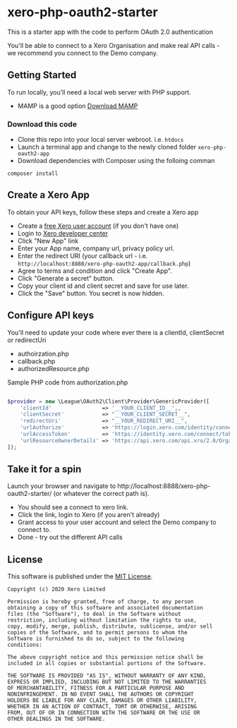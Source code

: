 # xero-php-oauth2-starter

This is a starter app with the code to perform OAuth 2.0 authentication

You'll be able to connect to a Xero Organisation and make real API calls - we recommend you connect to the Demo company.

## Getting Started
To run locally, you'll need a local web server with PHP support.  
* MAMP is a good option [Download MAMP](https://www.mamp.info/en/downloads/) 

### Download this code
* Clone this repo into your local server webroot. i.e. `htdocs`
* Launch a terminal app and change to the newly cloned folder `xero-php-oauth2-app`
* Download dependencies with Composer using the folloing comman

```
composer install
```

## Create a Xero App
To obtain your API keys, follow these steps and create a Xero app

* Create a [free Xero user account](https://www.xero.com/us/signup/api/) (if you don't have one)
* Login to [Xero developer center](https://developer.xero.com/myapps)
* Click "New App" link
* Enter your App name, company url, privacy policy url.
* Enter the redirect URI (your callback url - i.e. `http://localhost:8888/xero-php-oauth2-app/callback.php`)
* Agree to terms and condition and click "Create App".
* Click "Generate a secret" button.
* Copy your client id and client secret and save for use later.
* Click the "Save" button. You secret is now hidden.

## Configure API keys
You'll need to update your code where ever there is a clientId, clientSecret or redirectUri

- authoirzation.php
- callback.php
- authorizedResource.php

Sample PHP code from authorization.php
```php

$provider = new \League\OAuth2\Client\Provider\GenericProvider([
	'clientId'                => '__YOUR_CLIENT_ID__',,   
	'clientSecret'            => "__YOUR_CLIENT_SECRET__",
	'redirectUri'             => "__YOUR_REDIRECT_URI__",
	'urlAuthorize'            => 'https://login.xero.com/identity/connect/authorize',
	'urlAccessToken'          => 'https://identity.xero.com/connect/token',
	'urlResourceOwnerDetails' => 'https://api.xero.com/api.xro/2.0/Organisation'
]);

```
## Take it for a spin
Launch your browser and navigate to http://localhost:8888/xero-php-oauth2-starter/ (or whatever the correct path is). 

- You should see a connect to xero link.
- Click the link, login to Xero (if you aren't already)
- Grant access to your user account and select the Demo company to connect to.
- Done - try out the different API calls

## License

This software is published under the [MIT License](http://en.wikipedia.org/wiki/MIT_License).

	Copyright (c) 2020 Xero Limited

	Permission is hereby granted, free of charge, to any person
	obtaining a copy of this software and associated documentation
	files (the "Software"), to deal in the Software without
	restriction, including without limitation the rights to use,
	copy, modify, merge, publish, distribute, sublicense, and/or sell
	copies of the Software, and to permit persons to whom the
	Software is furnished to do so, subject to the following
	conditions:

	The above copyright notice and this permission notice shall be
	included in all copies or substantial portions of the Software.

	THE SOFTWARE IS PROVIDED "AS IS", WITHOUT WARRANTY OF ANY KIND,
	EXPRESS OR IMPLIED, INCLUDING BUT NOT LIMITED TO THE WARRANTIES
	OF MERCHANTABILITY, FITNESS FOR A PARTICULAR PURPOSE AND
	NONINFRINGEMENT. IN NO EVENT SHALL THE AUTHORS OR COPYRIGHT
	HOLDERS BE LIABLE FOR ANY CLAIM, DAMAGES OR OTHER LIABILITY,
	WHETHER IN AN ACTION OF CONTRACT, TORT OR OTHERWISE, ARISING
	FROM, OUT OF OR IN CONNECTION WITH THE SOFTWARE OR THE USE OR
	OTHER DEALINGS IN THE SOFTWARE.

